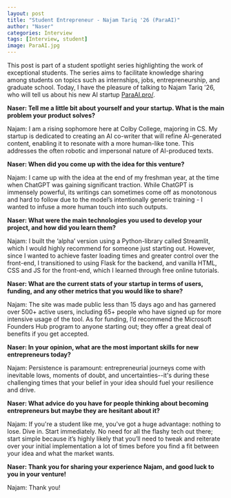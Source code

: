 ```yaml
---
layout: post
title: "Student Entrepreneur - Najam Tariq '26 (ParaAI)"
author: "Naser"
categories: Interview
tags: [Interview, student]
image: ParaAI.jpg
---
```


  

This post is part of a student spotlight series highlighting the work of exceptional students.  The series aims to facilitate knowledge sharing among students on topics such as internships, jobs, entrepreneurship, and graduate school.  Today, I have the pleasure of talking to Najam Tariq '26, who will tell us about his new AI startup [ParaAI.pro/](https://paraai.pro/).


**Naser: Tell me a little bit about yourself and your startup. What is the main problem your product solves?**


Najam: I am a rising sophomore here at Colby College, majoring in CS.  My startup is dedicated to creating an AI co-writer that will refine AI-generated content, enabling it to resonate with a more human-like tone. This addresses the often robotic and impersonal nature of AI-produced texts.


**Naser: When did you come up with the idea for this venture?**


Najam: I came up with the idea at the end of my freshman year, at the time when ChatGPT was gaining significant traction. While ChatGPT is immensely powerful, its writings can sometimes come off as monotonous and hard to follow due to the model’s intentionally generic training - I wanted to infuse a more human touch into such outputs.


**Naser: What were the main technologies you used to develop your project, and how did you learn them?**


Najam: I built the ‘alpha’ version using a Python-library called Streamlit, which I would highly recommend for someone just starting out. However, since I wanted to achieve faster loading times and greater control over the front-end, I transitioned to using Flask for the backend, and vanilla HTML, CSS and JS for the front-end, which I learned through free online tutorials.


**Naser: What are the current stats of your startup in terms of users, funding, and any other metrics that you would like to share?**


Najam: The site was made public less than 15 days ago and has garnered over 500+ active users, including 65+ people who have signed up for more intensive usage of the tool. As for funding, I’d recommend the Microsoft Founders Hub program to anyone starting out; they offer a great deal of benefits if you get accepted.


**Naser: In your opinion, what are the most important skills for new entrepreneurs today?**


Najam: Persistence is paramount: entrepreneurial journeys come with inevitable lows, moments of doubt, and uncertainties--it's during these challenging times that your belief in your idea should fuel your resilience and drive.


**Naser: What advice do you have for people thinking about becoming entrepreneurs but maybe they are hesitant about it?**


Najam: If you're a student like me, you've got a huge advantage: nothing to lose. Dive in. Start immediately. No need for all the flashy tech out there; start simple because it’s highly likely that you’ll need to tweak and reiterate over your initial implementation a lot of times before you find a fit between your idea and what the market wants.


**Naser:  Thank you for sharing your experience Najam, and good luck to you in your venture!**


Najam: Thank you! 
